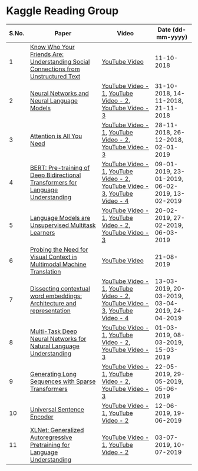 # Kaggle Reading Group

| S.No. | Paper | Video | Date (dd-mm-yyyy) |
| --- | --- | --- | --- |
| 1 | [Know Who Your Friends Are: Understanding Social Connections from Unstructured Text](https://www.aclweb.org/anthology/N18-5016) | [YouTube Video](https://www.youtube.com/watch?v=I82arEIPP6U&list=PLqFaTIg4myu8t5ycqvp7I07jTjol3RCl9) | 11-10-2018 |
| 2 | [Neural Networks and Neural Language Models](https://web.stanford.edu/~jurafsky/slp3/7.pdf) | [YouTube Video - 1](https://www.youtube.com/watch?v=wjz3FgYWf08&list=PLqFaTIg4myu8t5ycqvp7I07jTjol3RCl9), [YouTube Video - 2](https://www.youtube.com/watch?v=W0-Dufn2WcI&list=PLqFaTIg4myu8t5ycqvp7I07jTjol3RCl9&index=40), [YouTube Video - 3](https://www.youtube.com/watch?v=fGe3mEVnPSs&list=PLqFaTIg4myu8t5ycqvp7I07jTjol3RCl9&index=33) | 31-10-2018, 14-11-2018, 21-11-2018 |
| 3 | [Attention is All You Need](https://papers.nips.cc/paper/7181-attention-is-all-you-need.pdf) | [YouTube Video - 1](https://www.youtube.com/watch?v=54uLU7Nxyv8&list=PLqFaTIg4myu8t5ycqvp7I07jTjol3RCl9&index=39), [YouTube Video - 2](https://www.youtube.com/watch?v=VEcsf0OKhfw&list=PLqFaTIg4myu8t5ycqvp7I07jTjol3RCl9&index=38), [YouTube Video - 3](https://www.youtube.com/watch?v=9vUoBIeqrQg&list=PLqFaTIg4myu8t5ycqvp7I07jTjol3RCl9&index=37) | 28-11-2018, 26-12-2018, 02-01-2019 |
| 4 | [BERT: Pre-training of Deep Bidirectional Transformers for Language Understanding](https://arxiv.org/pdf/1810.04805.pdf) | [YouTube Video - 1](https://www.youtube.com/watch?v=BaPM47hO8p8&list=PLqFaTIg4myu8t5ycqvp7I07jTjol3RCl9&index=36), [YouTube Video - 2](https://www.youtube.com/watch?v=yqwnehmB9uQ&list=PLqFaTIg4myu8t5ycqvp7I07jTjol3RCl9&index=35), [YouTube Video - 3](https://www.youtube.com/watch?v=IF6xV0RI91s&list=PLqFaTIg4myu8t5ycqvp7I07jTjol3RCl9&index=34), [YouTube Video - 4](https://www.youtube.com/watch?v=4qDJwq42q-k&list=PLqFaTIg4myu8t5ycqvp7I07jTjol3RCl9&index=32) | 09-01-2019, 23-01-2019, 06-02-2019, 13-02-2019 |
| 5 | [Language Models are Unsupervised Multitask Learners](https://d4mucfpksywv.cloudfront.net/better-language-models/language-models.pdf) | [YouTube Video - 1](https://www.youtube.com/watch?v=oaQSQsjhcwQ&list=PLqFaTIg4myu8t5ycqvp7I07jTjol3RCl9&index=31&t=0s), [YouTube Video - 2](https://www.youtube.com/watch?v=9dSQmXDH--I&list=PLqFaTIg4myu8t5ycqvp7I07jTjol3RCl9&index=30&t=0s), [YouTube Video - 3](https://www.youtube.com/watch?v=Rbs55YaK7EU&list=PLqFaTIg4myu8t5ycqvp7I07jTjol3RCl9&index=29&t=0s) | 20-02-2019, 27-02-2019, 06-03-2019 |
| 6 | [Probing the Need for Visual Context in Multimodal Machine Translation](https://arxiv.org/pdf/1903.08678.pdf) | [YouTube Video](https://www.youtube.com/watch?v=ks8Cz1qx2rE&list=PLqFaTIg4myu8t5ycqvp7I07jTjol3RCl9&index=10&t=0s) | 21-08-2019 |
| 7 | [Dissecting contextual word embeddings: Architecture and representation](https://aclweb.org/anthology/D18-1179) | [YouTube Video - 1](https://www.youtube.com/watch?v=U7UYsMweMLY&list=PLqFaTIg4myu8t5ycqvp7I07jTjol3RCl9&index=25&t=0s), [YouTube Video - 2](https://www.youtube.com/watch?v=IvMV10U7hvw&list=PLqFaTIg4myu8t5ycqvp7I07jTjol3RCl9&index=28&t=0s), [YouTube Video - 3](https://www.youtube.com/watch?v=1HNe0Tz7dUM&list=PLqFaTIg4myu8t5ycqvp7I07jTjol3RCl9&index=27&t=0s), [YouTube Video - 4](https://www.youtube.com/watch?v=upzybyzUDGk&list=PLqFaTIg4myu8t5ycqvp7I07jTjol3RCl9&index=24&t=0s) | 13-03-2019, 20-03-2019, 03-04-2019, 24-04-2019 |
| 8 | [Multi-Task Deep Neural Networks for Natural Language Understanding](https://arxiv.org/pdf/1901.11504.pdf) | [YouTube Video - 1](https://www.youtube.com/watch?v=jLrcM-kAo34&list=PLqFaTIg4myu8t5ycqvp7I07jTjol3RCl9&index=23&t=0s), [YouTube Video - 2](https://www.youtube.com/watch?v=9KsiVUY7aEM&list=PLqFaTIg4myu8t5ycqvp7I07jTjol3RCl9&index=22&t=0s), [YouTube Video - 3](https://www.youtube.com/watch?v=FpQHpwe-9jA&list=PLqFaTIg4myu8t5ycqvp7I07jTjol3RCl9&index=21&t=0s) | 01-03-2019, 08-03-2019, 15-03-2019 |
| 9 | [Generating Long Sequences with Sparse Transformers](https://arxiv.org/pdf/1904.10509.pdf) | [YouTube Video - 1](https://www.youtube.com/watch?v=jaqjcHmCBfY&list=PLqFaTIg4myu8t5ycqvp7I07jTjol3RCl9&index=20&t=0s), [YouTube Video - 2](https://www.youtube.com/watch?v=se4ZM0es924&list=PLqFaTIg4myu8t5ycqvp7I07jTjol3RCl9&index=19&t=0s), [YouTube Video - 3](https://www.youtube.com/watch?v=2xTQR1Zd8rU&list=PLqFaTIg4myu8t5ycqvp7I07jTjol3RCl9&index=18&t=0s) | 22-05-2019, 29-05-2019, 05-06-2019 |
| 10 | [Universal Sentence Encoder](https://arxiv.org/pdf/1803.11175.pdf) | [YouTube Video - 1](https://www.youtube.com/watch?v=C8v-Q5ASfUE&list=PLqFaTIg4myu8t5ycqvp7I07jTjol3RCl9&index=14&t=0s), [YouTube Video - 2](https://www.youtube.com/watch?v=acTHpOaShBU&list=PLqFaTIg4myu8t5ycqvp7I07jTjol3RCl9&index=17&t=0s) | 12-06-2019, 19-06-2019 |
| 11 | [XLNet: Generalized Autoregressive Pretraining for Language Understanding](https://arxiv.org/abs/1906.08237) | [YouTube Video - 1](https://www.youtube.com/watch?v=Ubh03Sh45b0&list=PLqFaTIg4myu8t5ycqvp7I07jTjol3RCl9&index=16&t=0s), [YouTube Video - 2](https://www.youtube.com/watch?v=L4JRLBENP48&list=PLqFaTIg4myu8t5ycqvp7I07jTjol3RCl9&index=15&t=0s) | 03-07-2019, 10-07-2019 |
